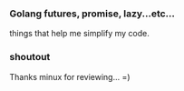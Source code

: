 ### Golang futures, promise, lazy...etc...

things that help me simplify my code.


### shoutout

Thanks minux for reviewing... =)
